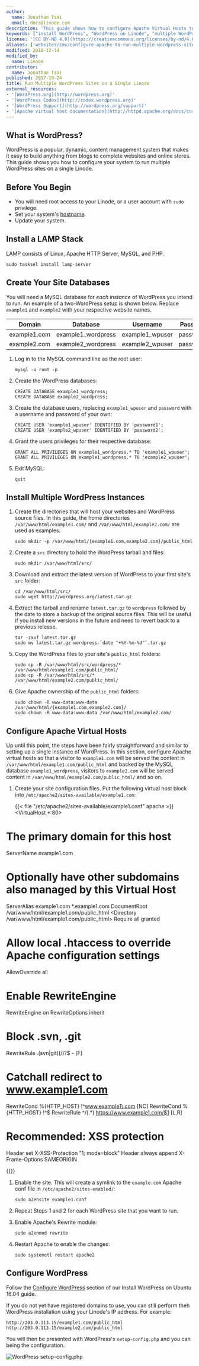 ```yaml
---
author:
  name: Jonathan Tsai
  email: docs@linode.com
description: 'This guide shows how to configure Apache Virtual Hosts to serve multiple WordPress sites from the same Linode.'
keywords: ["install WordPress", "WordPress on Linode", "multiple WordPress", "how to configure WordPress"]
license: '[CC BY-ND 4.0](https://creativecommons.org/licenses/by-nd/4.0)'
aliases: ['websites/cms/configure-apache-to-run-multiple-wordpress-sites-on-one-linode']
modified: 2018-12-14
modified_by:
  name: Linode
contributor:
  name: Jonathan Tsai
published: 2017-10-24
title: Run Multiple WordPress Sites on a Single Linode
external_resources:
- '[WordPress.org](http://wordpress.org)'
- '[WordPress Codex](http://codex.wordpress.org)'
- '[WordPress Support](http://wordpress.org/support)'
- '[Apache virtual host documentation](http://httpd.apache.org/docs/current/vhosts/)'
---
```



<!--![WordPress on Apache](Multiple_WordPress.jpg)-->

## What is WordPress?

WordPress is a popular, dynamic, content management system that makes it easy to build anything from blogs to complete websites and online stores. This guide shows you how to configure your system to run multiple WordPress sites on a single Linode.

## Before You Begin

- You will need root access to your Linode, or a user account with `sudo` privilege.
- Set your system's [hostname](/docs/getting-started/#setting-the-hostname).
- Update your system.

## Install a LAMP Stack

LAMP consists of Linux, Apache HTTP Server, MySQL, and PHP.

    sudo tasksel install lamp-server

## Create Your Site Databases

You will need a MySQL database for *each instance* of WordPress you intend to run. An example of a two-WordPress setup is shown below. Replace `example1` and `example2` with your respective website names.

| Domain | Database | Username | Password |
| ---------| ---------| ---------| -------- |
| example1.com | example1_wordpress | example1_wpuser | password1 |
| example2.com | example2_wordpress | example2_wpuser | password2 |

1.  Log in to the MySQL command line as the root user:

        mysql -u root -p

1.  Create the WordPress databases:

        CREATE DATABASE example1_wordpress;
        CREATE DATABASE example2_wordpress;

1.  Create the database users, replacing `example1_wpuser` and `password` with a username and password of your own:

        CREATE USER 'example1_wpuser' IDENTIFIED BY 'password1';
        CREATE USER 'example2_wpuser' IDENTIFIED BY 'password2';

1.  Grant the users privileges for their respective database:

        GRANT ALL PRIVILEGES ON example1_wordpress.* TO 'example1_wpuser';
        GRANT ALL PRIVILEGES ON example1_wordpress.* TO 'example2_wpuser';

1.  Exit MySQL:

        quit

## Install Multiple WordPress Instances

1.  Create the directories that will host your websites and WordPress source files. In this guide, the home directories `/var/www/html/example1.com/` and `/var/www/html/example2.com/` are used as examples.

        sudo mkdir -p /var/www/html/{example1.com,example2.com}/public_html

1.  Create a `src` directory to hold the WordPress tarball and files:

        sudo mkdir /var/www/html/src/

1.  Download and extract the latest version of WordPress to your first site's `src` folder:

        cd /var/www/html/src/
        sudo wget http://wordpress.org/latest.tar.gz

1.  Extract the tarball and rename `latest.tar.gz` to `wordpress` followed by the date to store a backup of the original source files. This will be useful if you install new versions in the future and need to revert back to a previous release.

        tar -zxvf latest.tar.gz
        sudo mv latest.tar.gz wordpress-`date "+%Y-%m-%d"`.tar.gz

1.  Copy the WordPress files to your site's `public_html` folders:

        sudo cp -R /var/www/html/src/wordpress/* /var/www/html/example1.com/public_html/
        sudo cp -R /var/www/html/src/* /var/www/html/example2.com/public_html/

1.  Give Apache ownership of the `public_html` folders:

        sudo chown -R www-data:www-data /var/www/html/{example1.com,example2.com}/
        sudo chown -R www-data:www-data /var/www/html/example2.com/

## Configure Apache Virtual Hosts

Up until this point, the steps have been fairly straightforward and similar to setting up a single instance of WordPress. In this section, configure Apache virtual hosts so that a visitor to `example1.com` will be served the content in `/var/www/html/example1.com/public_html` and backed by the MySQL database `example1_wordpress`, visitors to `example2.com` will be served content in `/var/www/html/example2.com/public_html/` and so on.

1.  Create your site configuration files. Put the following virtual host block into `/etc/apache2/sites-available/example1.com`:

    {{< file "/etc/apache2/sites-available/example1.conf" apache >}}
<VirtualHost *:80>
# The primary domain for this host
ServerName example1.com
# Optionally have other subdomains also managed by this Virtual Host
ServerAlias example1.com *.example1.com
DocumentRoot /var/www/html/example1.com/public_html
<Directory /var/www/html/example1.com/public_html>
Require all granted
# Allow local .htaccess to override Apache configuration settings
AllowOverride all
</Directory>
# Enable RewriteEngine
RewriteEngine on
RewriteOptions inherit

# Block .svn, .git
RewriteRule \.(svn|git)(/)?$ - [F]

# Catchall redirect to www.example1.com
RewriteCond %{HTTP_HOST}   !^www.example1\.com [NC]
RewriteCond %{HTTP_HOST}   !^$
RewriteRule ^/(.*)         https://www.example1.com/$1 [L,R]

# Recommended: XSS protection
<IfModule mod_headers.c>
Header set X-XSS-Protection "1; mode=block"
Header always append X-Frame-Options SAMEORIGIN
</IfModule>
</VirtualHost>

{{</file >}}


1.  Enable the site. This will create a symlink to the `example.com` Apache conf file in `/etc/apache2/sites-enabled/`:

        sudo a2ensite example1.conf

1.  Repeat Steps 1 and 2 for each WordPress site that you want to run.

1.  Enable Apache's Rewrite module:

        sudo a2enmod rewrite

1.  Restart Apache to enable the changes:

        sudo systemctl restart apache2


## Configure WordPress

Follow the [Configure WordPress](/docs/websites/cms/install-wordpress-on-ubuntu-16-04/#configure-wordpress) section of our Install WordPress on Ubuntu 16.04 guide.

If you do not yet have registered domains to use, you can still perform theh WordPress installation using your Linode's IP address. For example:

    http://203.0.113.15/example1.com/public_html
    http://203.0.113.15/example2.com/public_html

You will then be presented with WordPress's `setup-config.php` and you can being the configuration.

![WordPress setup-config.php](wordpress-setup-config-php.png)

